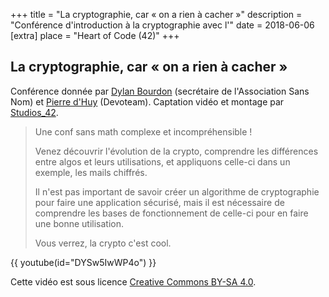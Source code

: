 +++
title = "La cryptographie, car « on a rien à cacher »"
description = "Conférence d'introduction à la cryptographie avec l'"
date = 2018-06-06
[extra]
place = "Heart of Code (42)"
+++

## La cryptographie, car « on a rien à cacher »

Conférence donnée par [Dylan Bourdon](https://dylanbourdon.fr/) (secrétaire de
l'Association Sans Nom) et [Pierre d'Huy](https://pierre.dhuy.net/) (Devoteam).
Captation vidéo et montage par [Studios_42](https://studios.42.fr/).

> Une conf sans math complexe et incompréhensible&nbsp;!
> 
> Venez découvrir l'évolution de la crypto, comprendre les différences entre
> algos et leurs utilisations, et appliquons celle-ci dans un exemple, les
> mails chiffrés.
> 
> Il n'est pas important de savoir créer un algorithme de cryptographie pour
> faire une application sécurisé, mais il est nécessaire de comprendre les
> bases de fonctionnement de celle-ci pour en faire une bonne utilisation.
> 
> Vous verrez, la crypto c'est cool.

{{ youtube(id="DYSw5IwWP4o") }}

Cette vidéo est sous licence
[Creative Commons BY-SA 4.0](https://creativecommons.org/licenses/by-sa/4.0/deed.fr).

